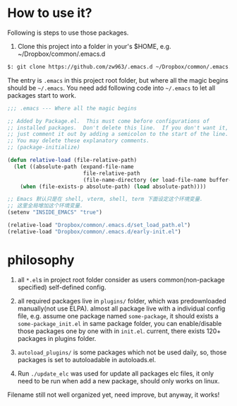 # How to use it?

Following is steps to use those packages.

1. Clone this project into a folder in your's $HOME, e.g. ~/Dropbox/common/.emacs.d

```sh
$: git clone https://github.com/zw963/.emacs.d ~/Dropbox/common/.emacs.d
```

The entry is `.emacs` in this project root folder, but where all the magic begins should be `~/.emacs`.
You need add following code into `~/.emacs` to let all packages start to work.

```el
;;; .emacs --- Where all the magic begins

;; Added by Package.el.  This must come before configurations of
;; installed packages.  Don't delete this line.  If you don't want it,
;; just comment it out by adding a semicolon to the start of the line.
;; You may delete these explanatory comments.
;; (package-initialize)

(defun relative-load (file-relative-path)
  (let ((absolute-path (expand-file-name
                        file-relative-path
                        (file-name-directory (or load-file-name buffer-file-name)))))
    (when (file-exists-p absolute-path) (load absolute-path))))

;; Emacs 默认只是在 shell, vterm, shell, term 下面设定这个环境变量.
;; 这里全局增加这个环境变量.
(setenv "INSIDE_EMACS" "true")

(relative-load "Dropbox/common/.emacs.d/set_load_path.el")
(relative-load "Dropbox/common/.emacs.d/early-init.el")
```

# philosophy


1. all `*.el`s in project root folder consider as users common(non-package specified) self-defined config.

2. all required packages live in `plugins/` folder, which was predownloaded manually(not use ELPA).
   almost all package live with a individual config file, e.g. assume one package named `some-package`, 
   it should exists a `some-package_init.el` in same package folder, you can enable/disable those packages
   one by one with in `init.el`. current, there exists 120+ packages in plugins folder.

3. `autoload_plugins/` is some packages which not be used daily, so, those packages is set to autoloadable in autoloads.el. 

4. Run `./update_elc` was used for update all packages elc files, it only need to be run when add a new package, should only works on linux.

Filename still not well organized yet, need improve, but anyway, it works!
